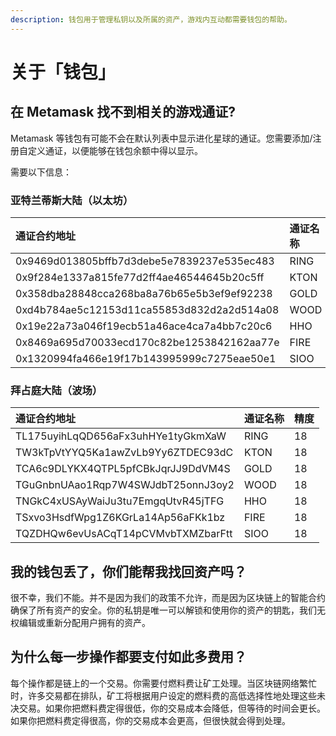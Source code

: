 ```yaml
---
description: 钱包用于管理私钥以及所属的资产，游戏内互动都需要钱包的帮助。
---
```


# 关于「钱包」

## 在 Metamask 找不到相关的游戏通证?

Metamask 等钱包有可能不会在默认列表中显示进化星球的通证。您需要添加/注册自定义通证，以便能够在钱包余额中得以显示。

需要以下信息：

### 亚特兰蒂斯大陆（以太坊）

| 通证合约地址 | 通证名称 | 精度 |
| :--- | :--- | :--- |
| 0x9469d013805bffb7d3debe5e7839237e535ec483 | RING | 18 |
| 0x9f284e1337a815fe77d2ff4ae46544645b20c5ff | KTON | 18 |
| 0x358dba28848cca268ba8a76b65e5b3ef9ef92238 | GOLD | 18 |
| 0xd4b784ae5c12153d11ca55853d832d2a2d514a08 | WOOD | 18 |
| 0x19e22a73a046f19ecb51a46ace4ca7a4bb7c20c6 | HHO | 18 |
| 0x8469a695d70033ecd170c82be1253842162aa77e | FIRE | 18 |
| 0x1320994fa466e19f17b143995999c7275eae50e1 | SIOO | 18 |

### 拜占庭大陆（波场）

| 通证合约地址 | 通证名称 | 精度 |
| :--- | :--- | :--- |
| TL175uyihLqQD656aFx3uhHYe1tyGkmXaW | RING | 18 |
| TW3kTpVtYYQ5Ka1awZvLb9Yy6ZTDEC93dC | KTON | 18 |
| TCA6c9DLYKX4QTPL5pfCBkJqrJJ9DdVM4S | GOLD | 18 |
| TGuGnbnUAao1Rqp7W4SWJdbT25onnJ3oy2 | WOOD | 18 |
| TNGkC4xUSAyWaiJu3tu7EmgqUtvR45jTFG | HHO | 18 |
| TSxvo3HsdfWpg1Z6KGrLa14Ap56aFKk1bz | FIRE | 18 |
| TQZDHQw6evUsACqT14pCVMvbTXMZbarFtt | SIOO | 18 |

## 我的钱包丢了，你们能帮我找回资产吗？

很不幸，我们不能。并不是因为我们的政策不允许，而是因为区块链上的智能合约确保了所有资产的安全。你的私钥是唯一可以解锁和使用你的资产的钥匙，我们无权编辑或重新分配用户拥有的资产。

## 为什么每一步操作都要支付如此多费用？

每个操作都是链上的一个交易。你需要付燃料费让矿工处理。当区块链网络繁忙时，许多交易都在排队，矿工将根据用户设定的燃料费的高低选择性地处理这些未决交易。如果你把燃料费定得很低，你的交易成本会降低，但等待的时间会更长。如果你把燃料费定得很高，你的交易成本会更高，但很快就会得到处理。

